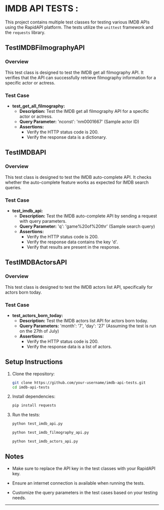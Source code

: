 # IMDB API TESTS :


This project contains multiple test classes for testing various IMDB APIs using the RapidAPI platform. The tests utilize the `unittest` framework and the `requests` library.

## TestIMDBFilmographyAPI

### Overview

This test class is designed to test the IMDB get all filmography API. It verifies that the API can successfully retrieve filmography information for a specific actor or actress.

### Test Case

- **test_get_all_filmography:**
  - **Description:** Test the IMDB get all filmography API for a specific actor or actress.
  - **Query Parameter:** 'nconst': 'nm0001667' (Sample actor ID)
  - **Assertions:**
    - Verify the HTTP status code is 200.
    - Verify the response data is a dictionary.

## TestIMDBAPI

### Overview

This test class is designed to test the IMDB auto-complete API. It checks whether the auto-complete feature works as expected for IMDB search queries.

### Test Case

- **test_imdb_api:**
  - **Description:** Test the IMDB auto-complete API by sending a request with query parameters.
  - **Query Parameter:** 'q': 'game%20of%20thr' (Sample search query)
  - **Assertions:**
    - Verify the HTTP status code is 200.
    - Verify the response data contains the key 'd'.
    - Verify that results are present in the response.

## TestIMDBActorsAPI

### Overview

This test class is designed to test the IMDB actors list API, specifically for actors born today.

### Test Case

- **test_actors_born_today:**
  - **Description:** Test the IMDB actors list API for actors born today.
  - **Query Parameters:** 'month': '7', 'day': '27' (Assuming the test is run on the 27th of July)
  - **Assertions:**
    - Verify the HTTP status code is 200.
    - Verify the response data is a list of actors.

## Setup Instructions

1. Clone the repository:

    ```bash
    git clone https://github.com/your-username/imdb-api-tests.git
    cd imdb-api-tests
    ```

2. Install dependencies:

    ```bash
    pip install requests
    ```

3. Run the tests:

    ```bash
    python test_imdb_api.py
    ```

    ```bash
    python test_imdb_filmography_api.py
    ```

    ```bash
    python test_imdb_actors_api.py
    ```

## Notes

- Make sure to replace the API key in the test classes with your RapidAPI key.

- Ensure an internet connection is available when running the tests.

- Customize the query parameters in the test cases based on your testing needs.

---

